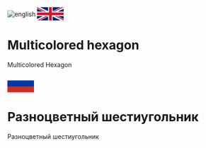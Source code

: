 <img height="600em" src="https://c4.wallpaperflare.com/wallpaper/827/641/287/colors-colorful-rainbow-texture-wallpaper-preview.jpg" alt="english" align = "center"/>


<img height="30em" src="https://raw.githubusercontent.com/anki-geo/ultimate-geography/a44a569a922e1d241517113e2917736af808eed7/src/media/flags/ug-flag-united_kingdom.svg" alt="english" align = "center"/>

# Multicolored hexagon
Multicolored Hexagon
 
<img height="40em" src="https://raw.githubusercontent.com/anki-geo/ultimate-geography/a44a569a922e1d241517113e2917736af808eed7/src/media/flags/ug-flag-russia.svg" alt="russian" align = "center"/>

# Разноцветный шестиугольник
Разноцветный шестиугольник

